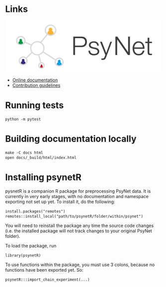 # Links

![Logo](psynet/resources/logo.svg)

- [Online documentation](https://computational-audition-lab.gitlab.io/psynet/)
- [Contribution guidelines](https://gitlab.com/computational-audition-lab/computational-audition-lab/-/wikis/Computer-Resources/Tricks-for-git)

# Running tests

```
python -m pytest
```

# Building documentation locally

```
make -C docs html
open docs/_build/html/index.html
```

# Installing psynetR

pysnetR is a companion R package for preprocessing PsyNet data. It is currently 
in very early stages, with no documentation and namespace exporting not set up yet.
To install it, do the following:

```
install.packages("remotes")
remotes::install_local("path/to/psynetR/folder/within/psynet")
```

You will need to reinstall the package any time the source code changes
(i.e. the installed package will not track changes to your original PsyNet folder).

To load the package, run

```
library(psynetR)
```

To use functions within the package, you must use 3 colons, because no functions
have been exported yet. So:

```
psynetR:::import_chain_experiment(...)
```
